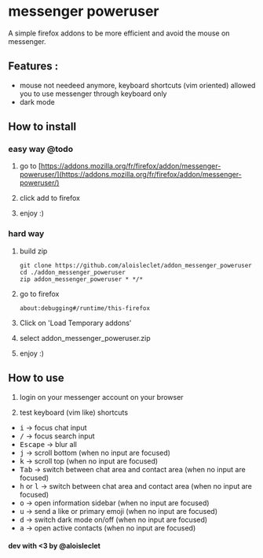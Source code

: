 # messenger poweruser

A simple firefox addons to be more efficient and avoid the mouse on messenger.

## Features :

* mouse not needeed anymore, keyboard shortcuts (vim oriented) allowed you to use messenger through keyboard only
* dark mode

## How to install

### easy way @todo

1. go to [https://addons.mozilla.org/fr/firefox/addon/messenger-poweruser/](https://addons.mozilla.org/fr/firefox/addon/messenger-poweruser/)
2. click add to firefox

3. enjoy :)

### hard way

1. build zip
    ```
    git clone https://github.com/aloisleclet/addon_messenger_poweruser
    cd ./addon_messenger_poweruser
    zip addon_messenger_poweruser * */*
    ```

2. go to firefox
    ```
    about:debugging#/runtime/this-firefox
    ```

3. Click on 'Load Temporary addons'

5. select addon_messenger_poweruser.zip

7. enjoy :)

## How to use

1. login on your messenger account on your browser

2. test keyboard (vim like) shortcuts

* <kbd>i</kbd>           ->  focus chat input 
* <kbd>/</kbd>           ->  focus search input
* <kbd>Escape</kbd>      ->  blur all
* <kbd>j</kbd>           ->  scroll bottom (when no input are focused)
* <kbd>k</kbd>           ->  scroll top (when no input are focused)
* <kbd>Tab</kbd>         ->  switch between chat area and contact area (when no input are focused)
* <kbd>h</kbd> or <kbd>l</kbd>      ->  switch between chat area and contact area (when no input are focused)
* <kbd>o</kbd>           ->  open information sidebar (when no input are focused)
* <kbd>u</kbd>           ->  send a like or primary emoji (when no input are focused)
* <kbd>d</kbd>           ->  switch dark mode on/off (when no input are focused)
* <kbd>a</kbd>           ->  open active contacts (when no input are focused)

#### dev with <3 by @aloisleclet 
